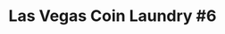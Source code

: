 ---
title: "Las Vegas Coin Laundry #6"
url: /north-las-vegas/las-vegas-coin-laundry-6/
shop: laundry
---